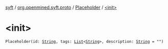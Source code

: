[syft](../../index.md) / [org.openmined.syft.proto](../index.md) / [Placeholder](index.md) / [&lt;init&gt;](./-init-.md)

# &lt;init&gt;

`Placeholder(id: `[`String`](https://kotlinlang.org/api/latest/jvm/stdlib/kotlin/-string/index.html)`, tags: `[`List`](https://kotlinlang.org/api/latest/jvm/stdlib/kotlin.collections/-list/index.html)`<`[`String`](https://kotlinlang.org/api/latest/jvm/stdlib/kotlin/-string/index.html)`>, description: `[`String`](https://kotlinlang.org/api/latest/jvm/stdlib/kotlin/-string/index.html)` = "")`